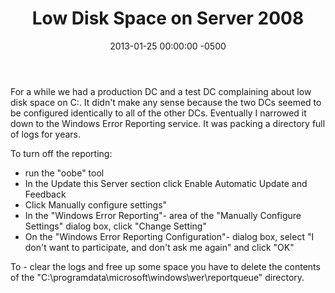 ﻿---
layout: post
title:  Low Disk Space on Server 2008
date:   2013-01-25 00:00:00 -0500
categories: IT
---






For a while we had a production DC and a test DC complaining about low disk space on C:\. It didn't make any sense because the two DCs seemed to be configured identically to all of the other DCs. Eventually I narrowed it down to the Windows Error Reporting service. It was packing a directory full of logs for years.



To turn off the reporting:

- run the "oobe" tool
- In the Update this Server section click Enable Automatic Update and Feedback
- Click Manually configure settings"
- In the "Windows Error Reporting"- area of the "Manually Configure Settings" dialog box, click "Change Setting"
- On the "Windows Error Reporting Configuration"- dialog box, select "I don't want to participate, and don't ask me again" and click "OK"

To - clear the logs and free up some space you have to delete the contents of the "C:\programdata\microsoft\windows\wer\reportqueue" directory.


